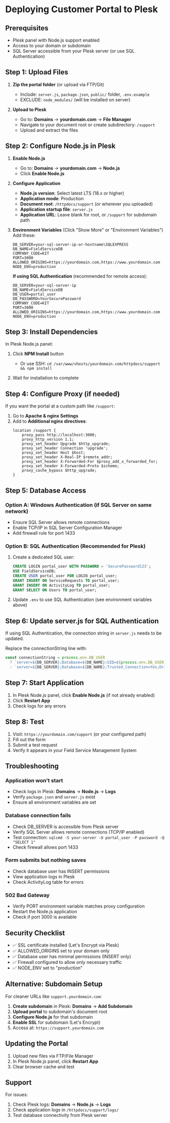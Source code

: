 # Deploying Customer Portal to Plesk

## Prerequisites
- Plesk panel with Node.js support enabled
- Access to your domain or subdomain
- SQL Server accessible from your Plesk server (or use SQL Authentication)

## Step 1: Upload Files

1. **Zip the portal folder** (or upload via FTP/Git)
   - Include: `server.js`, `package.json`, `public/` folder, `.env.example`
   - EXCLUDE: `node_modules/` (will be installed on server)

2. **Upload to Plesk**
   - Go to: **Domains** → **yourdomain.com** → **File Manager**
   - Navigate to your document root or create subdirectory: `/support`
   - Upload and extract the files

## Step 2: Configure Node.js in Plesk

1. **Enable Node.js**
   - Go to: **Domains** → **yourdomain.com** → **Node.js**
   - Click **Enable Node.js**
   
2. **Configure Application**
   - **Node.js version**: Select latest LTS (18.x or higher)
   - **Application mode**: Production
   - **Document root**: `/httpdocs/support` (or wherever you uploaded)
   - **Application startup file**: `server.js`
   - **Application URL**: Leave blank for root, or `/support` for subdomain path

3. **Environment Variables** (Click "Show More" or "Environment Variables")
   Add these:
   ```
   DB_SERVER=your-sql-server-ip-or-hostname\SQLEXPRESS
   DB_NAME=FieldServiceDB
   COMPANY_CODE=KIT
   PORT=3000
   ALLOWED_ORIGINS=https://yourdomain.com,https://www.yourdomain.com
   NODE_ENV=production
   ```

   **If using SQL Authentication** (recommended for remote access):
   ```
   DB_SERVER=your-sql-server-ip
   DB_NAME=FieldServiceDB
   DB_USER=portal_user
   DB_PASSWORD=YourSecurePassword
   COMPANY_CODE=KIT
   PORT=3000
   ALLOWED_ORIGINS=https://yourdomain.com,https://www.yourdomain.com
   NODE_ENV=production
   ```

## Step 3: Install Dependencies

In Plesk Node.js panel:

1. Click **NPM Install** button
   - Or use SSH: `cd /var/www/vhosts/yourdomain.com/httpdocs/support && npm install`

2. Wait for installation to complete

## Step 4: Configure Proxy (if needed)

If you want the portal at a custom path like `/support`:

1. Go to **Apache & nginx Settings**
2. Add to **Additional nginx directives**:
   ```nginx
   location /support {
       proxy_pass http://localhost:3000;
       proxy_http_version 1.1;
       proxy_set_header Upgrade $http_upgrade;
       proxy_set_header Connection 'upgrade';
       proxy_set_header Host $host;
       proxy_set_header X-Real-IP $remote_addr;
       proxy_set_header X-Forwarded-For $proxy_add_x_forwarded_for;
       proxy_set_header X-Forwarded-Proto $scheme;
       proxy_cache_bypass $http_upgrade;
   }
   ```

## Step 5: Database Access

### Option A: Windows Authentication (if SQL Server on same network)
- Ensure SQL Server allows remote connections
- Enable TCP/IP in SQL Server Configuration Manager
- Add firewall rule for port 1433

### Option B: SQL Authentication (Recommended for Plesk)
1. Create a dedicated SQL user:
   ```sql
   CREATE LOGIN portal_user WITH PASSWORD = 'SecurePassword123';
   USE FieldServiceDB;
   CREATE USER portal_user FOR LOGIN portal_user;
   GRANT INSERT ON ServiceRequests TO portal_user;
   GRANT INSERT ON ActivityLog TO portal_user;
   GRANT SELECT ON Users TO portal_user;
   ```

2. Update `.env` to use SQL Authentication (see environment variables above)

## Step 6: Update server.js for SQL Authentication

If using SQL Authentication, the connection string in `server.js` needs to be updated.

Replace the connectionString line with:
```javascript
const connectionString = process.env.DB_USER 
  ? `server=${DB_SERVER};Database=${DB_NAME};UID=${process.env.DB_USER};PWD=${process.env.DB_PASSWORD};Driver={SQL Server Native Client 11.0}`
  : `server=${DB_SERVER};Database=${DB_NAME};Trusted_Connection=Yes;Driver={SQL Server Native Client 11.0}`;
```

## Step 7: Start Application

1. In Plesk Node.js panel, click **Enable Node.js** (if not already enabled)
2. Click **Restart App**
3. Check logs for any errors

## Step 8: Test

1. Visit: `https://yourdomain.com/support` (or your configured path)
2. Fill out the form
3. Submit a test request
4. Verify it appears in your Field Service Management System

## Troubleshooting

### Application won't start
- Check logs in Plesk: **Domains** → **Node.js** → **Logs**
- Verify `package.json` and `server.js` exist
- Ensure all environment variables are set

### Database connection fails
- Check DB_SERVER is accessible from Plesk server
- Verify SQL Server allows remote connections (TCP/IP enabled)
- Test connection: `sqlcmd -S your-server -U portal_user -P password -Q "SELECT 1"`
- Check firewall allows port 1433

### Form submits but nothing saves
- Check database user has INSERT permissions
- View application logs in Plesk
- Check ActivityLog table for errors

### 502 Bad Gateway
- Verify PORT environment variable matches proxy configuration
- Restart the Node.js application
- Check if port 3000 is available

## Security Checklist

- ✅ SSL certificate installed (Let's Encrypt via Plesk)
- ✅ ALLOWED_ORIGINS set to your domain only
- ✅ Database user has minimal permissions (INSERT only)
- ✅ Firewall configured to allow only necessary traffic
- ✅ NODE_ENV set to "production"

## Alternative: Subdomain Setup

For cleaner URLs like `support.yourdomain.com`:

1. **Create subdomain** in Plesk: **Domains** → **Add Subdomain**
2. **Upload portal** to subdomain's document root
3. **Configure Node.js** for that subdomain
4. **Enable SSL** for subdomain (Let's Encrypt)
5. Access at: `https://support.yourdomain.com`

## Updating the Portal

1. Upload new files via FTP/File Manager
2. In Plesk Node.js panel, click **Restart App**
3. Clear browser cache and test

## Support

For issues:
1. Check Plesk logs: **Domains** → **Node.js** → **Logs**
2. Check application logs in `/httpdocs/support/logs/`
3. Test database connectivity from Plesk server
